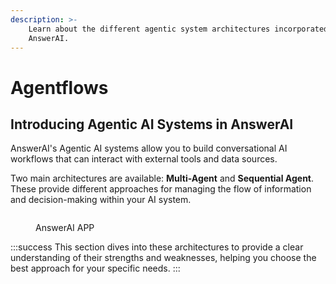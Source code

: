 ```yaml
---
description: >-
    Learn about the different agentic system architectures incorporated in
    AnswerAI.
---
```


# Agentflows

## Introducing Agentic AI Systems in AnswerAI

AnswerAI's Agentic AI systems allow you to build conversational AI workflows that can interact with external tools and data sources.

Two main architectures are available: **Multi-Agent** and **Sequential Agent**. These provide different approaches for managing the flow of information and decision-making within your AI system.

<figure><img src="/.gitbook/assets/agentflow.png" alt="" /><figcaption><p>AnswerAI APP</p></figcaption></figure>

:::success
This section dives into these architectures to provide a clear understanding of their strengths and weaknesses, helping you choose the best approach for your specific needs.
:::
